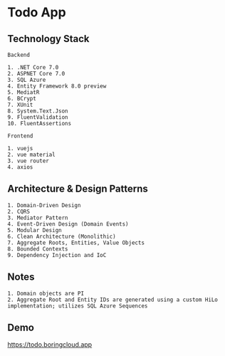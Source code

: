 # Todo App

## Technology Stack
    Backend

    1. .NET Core 7.0
    2. ASPNET Core 7.0
    3. SQL Azure
    4. Entity Framework 8.0 preview
    5. MediatR
    6. BCrypt
    7. XUnit
    8. System.Text.Json
    9. FluentValidation
    10. FluentAssertions

    Frontend

    1. vuejs
    2. vue material
    3. vue router
    4. axios

## Architecture & Design Patterns
    1. Domain-Driven Design
    2. CQRS
    3. Mediator Pattern
    4. Event-Driven Design (Domain Events)
    5. Modular Design
    6. Clean Architecture (Monolithic)
    7. Aggregate Roots, Entities, Value Objects
    8. Bounded Contexts
    9. Dependency Injection and IoC

## Notes
    1. Domain objects are PI
    2. Aggregate Root and Entity IDs are generated using a custom HiLo implementation; utilizes SQL Azure Sequences

## Demo

https://todo.boringcloud.app
